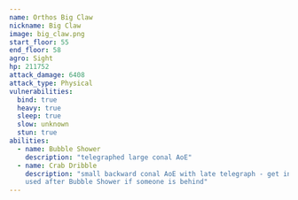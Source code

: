 ```yaml
---
name: Orthos Big Claw
nickname: Big Claw
image: big_claw.png
start_floor: 55
end_floor: 58
agro: Sight
hp: 211752
attack_damage: 6408
attack_type: Physical
vulnerabilities:
  bind: true
  heavy: true
  sleep: true
  slow: unknown
  stun: true
abilities:
  - name: Bubble Shower
    description: "telegraphed large conal AoE"
  - name: Crab Dribble
    description: "small backward conal AoE with late telegraph - get in front;
    used after Bubble Shower if someone is behind"
---
```

